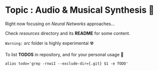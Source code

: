 # Topic : Audio & Musical Synthesis :musical_note:

Right now focusing on *Neural Networks* approaches...

Check *resources* directory and its **README** for some content.

`Warning:` *src* folder is highly experimental :radioactive:

To list **TODOS** in repository, and for your personal usage :gift:

```shell
alias todo='grep -rnwiI --exclude-dir={.git} $1 -e TODO'
```

